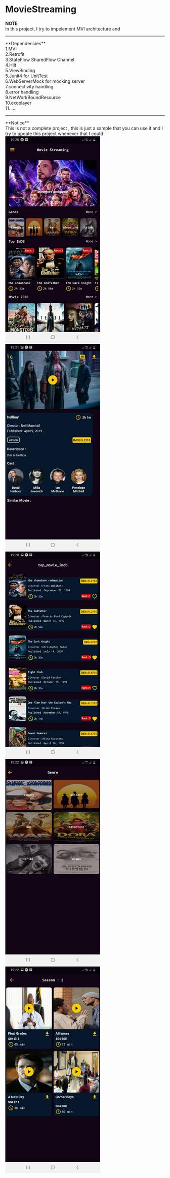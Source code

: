 # MovieStreaming <br>
**NOTE**<br> 
In this project, I try to impelement MVI architecture and
<hr>
**Dependencies**<br>
1.MVI <br>
2.Retrofit<br>
3.StateFlow SharedFlow Channel<br>
4.Hilt<br>
5.ViewBinding<br>
5.Junit4 for UnitTest<br>
6.WebServerMock for mocking server<br>
7.connectivity handling<br>
8.error handling<br>
9.NetWorkBoundResource<br>
10.exoplayer<br>
11. ....<br>
<hr>
**Notice**<br>
This is not a complete project , this is just a sample that you can use it and I try to update this project whenever that I could<br>

<img src="/screenshots/home.jpg" width="300" >

<img src="/screenshots/movie.jpg" width="300" >

<img src="/screenshots/movie_list.jpg" width="300" >

<img src="/screenshots/genre.jpg" width="300" >

<img src="/screenshots/series.jpg" width="300" >
